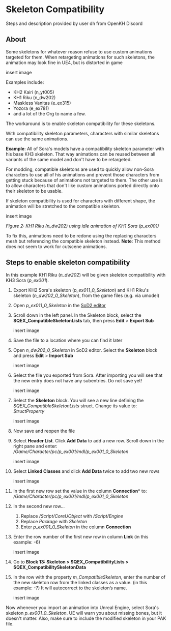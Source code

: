 # Skeleton Compatibility

Steps and description provided by user dh from OpenKH Discord

## About

Some skeletons for whatever reason refuse to use custom animations targeted for them. When retargeting animations for such skeletons, the animation may look fine in UE4, but is distorted in game

insert image

Examples include:

- KH2 Kairi (n\_yt005)
- KH1 Riku (n\_dw202)
- Maskless Vanitas (e\_ex315)
- Yozora (e\_ex781)
- and a lot of the Org to name a few.

The workaround is to enable skeleton compatibility for these skeletons.

With compatibility skeleton parameters, characters with similar skeletons can use the same animations. 

**Example**: All of Sora's models have a compatibility skeleton parameter with his base KH3 skeleton. That way animations can be reused between all variants of the same model and don't have to be retargeted.

For modding, compatible skeletons are used to quickly allow non-Sora characters to use all of his animations and prevent those characters from getting stuck because of animations not targeted to them. The other use is to allow characters that don't like custom animations ported directly onto their skeleton to be usable.

If skeleton compatibility is used for characters with different shape, the animation will be stretched to the compatible skeleton.

insert image

*Figure 2: KH1 Riku (n\_dw202) using idle animation of KH1 Sora (p\_ex001)*

To fix this, animations need to be redone using the replacing characters mesh but referencing the compatible skeleton instead. **Note**: This method does not seem to work for cutscene animations.

## Steps to enable skeleton compatibility

In this example KH1 Riku (*n\_dw202*) will be given skeleton compatibility with KH3 Sora (*p\_ex001*). 

1. Export KH2 Sora's skeleton (*p\_ex011\_0\_Skeleton*) and KH1 Riku's skeleton (*n\_dw202\_0\_Skeleton*), from the game files (e.g. via umodel)
1. Open *p\_ex011\_0\_Skeleton* in the [SoD2 editor](https://github.com/kaiheilos/Utilities)
1. Scroll down in the left panel. In the Skeleton block, select the **SQEX\_CompatibleSkeletonLists** tab, then press **Edit** > **Export Sub**

   insert image

1. Save the file to a location where you can find it later
1. Open *n\_dw202\_0\_Skeleton* in SoD2 editor. Select the **Skeleton** block and press **Edit** > **Import Sub**

   insert image

1. Select the file you exported from Sora. After importing you will see that the new entry does not have any subentries. Do not save yet!

   insert image

1. Select the **Skeleton** block. You will see a new line defining the *SQEX\_CompatibleSkeletonLists* struct. Change its value to: *StructProperty*

   insert image

1. Now save and reopen the file
1. Select **Header List**. Click **Add Data** to add a new row. Scroll down in the right pane and enter: */Game/Character/pc/p\_ex001/mdl/p\_ex001\_0\_Skeleton*

   insert image

1. Select **Linked Classes** and click **Add Data** twice to add two new rows

   insert image

1. In the first new row set the value in the column **Connection*** to: */Game/Character/pc/p\_ex001/mdl/p\_ex001\_0\_Skeleton*
1. In the second new row…
   1. Replace */Script/CoreUObject* with */Script/Engine*
   1. Replace *Package* with *Skeleton*
   1. Enter *p\_ex001\_0\_Skeleton* in the column **Connection**
1. Enter the row number of the first new row in column **Link** (in this example: -6)

   insert image

1. Go to **Block 13: Skeleton > SQEX\_CompatibilityLists >** **SQEX\_CompatibilitySkeletonData**
1. In the row with the property *m\_CompatibleSkeleton*, enter the number of the new skeleton row from the linked classes as a value. (in this example: -7) It will autocorrect to the skeleton’s name.

   insert image

Now whenever you import an animation into Unreal Engine, select Sora's skeleton *p\_ex001\_0\_Skeleton*. UE will warn you about missing bones, but it doesn't matter. Also, make sure to include the modified skeleton in your PAK file.